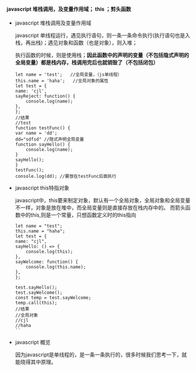 
#### javascript 堆栈调用，及变量作用域； this ；剪头函数

- javascript 堆栈调用及变量作用域

  javascript 单线程运行，遇见执行语句，则一条一条命令执行(执行语句也是入栈，再出栈)；遇见对象和函数（也是对象），则入堆；

  执行函数的时候，则是使用栈；**因此函数中的声明的变量（不包括隐式声明的全局变量）都是栈内存，栈调用完后也就销毁了（不包括闭包）**

    ```
    let name = 'test';   //全局变量，（js单线程）
    this.name = 'haha';   //全局对象的属性
    let test = {
    name: 'cjl',
    sayReject: function() {
        console.log(name);
    },
    };
    //结果
    //test
    function testFunc() {
    var name = 'dd';
    dd="sdfsd" //隐式声明全局变量
    function sayHello() {
        console.log(name);
    }
    sayHello();
    }
    testFunc();
    console.log(dd); //要放在testFunc后面执行
    ```

- javascript this特指对象
    
    javascript中，this要来制定对象，默认有一个全局对象，全局对象和全局变量不一样，对象是放在堆中，而全局变量则是直接存放在栈内存中的。
    而箭头函数中的this,则是一个常量，只想函数定义时的this指向

    ```
    let name = "test";
    this.name = "haha";
    let test = {
    name: "cjl",
    sayHello: () => {
        console.log(this);
    },
    sayWelcome: function() {
        console.log(this.name);
    },
    };

    test.sayHello();
    test.sayWelcome();
    const temp = test.sayWelcome;
    temp.call(this);
    //结果
    //全局对象
    //cjl
    //haha
    ``

- javascript 概览
  
  因为javascript是单线程的，是一条一条执行的，很多时候我们思考一下，就能晓得其中原理。
